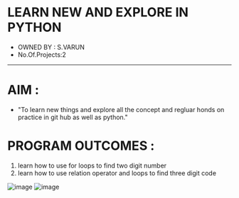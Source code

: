 # LEARN NEW AND EXPLORE IN PYTHON  
- OWNED BY : S.VARUN
- No.Of.Projects:2 
---  
# AIM :
- "To learn new things and explore all the concept and regluar honds on practice in git hub as well as python."
# PROGRAM OUTCOMES :
1. learn how to use for loops to find two digit number
2. learn how to use relation operator and loops to find three digit code


![image](https://tse2.mm.bing.net/th?id=OIP.D8UrE5FaFkpZK2rYM0Z-BwHaFj&pid=Api&P=0&h=180)
![image](https://in.images.search.yahoo.com/images/view;_ylt=Awr1SXMWyTNlah8mVBO9HAx.;_ylu=c2VjA3NyBHNsawNpbWcEb2lkAzU3OTk5NDFlNjk4ZTYwMmQxNWY5NjdkZjRiNGFkNTQwBGdwb3MDMQRpdANiaW5n?back=https%3A%2F%2Fin.images.search.yahoo.com%2Fsearch%2Fimages%3Fp%3Dpython%2Bcompiler%26type%3DE211IN885G0%26fr%3Dmcafee%26fr2%3Dpiv-web%26tab%3Dorganic%26ri%3D1&w=1200&h=630&imgurl=editor.analyticsvidhya.com%2Fuploads%2F58004python.jpg&rurl=https%3A%2F%2Fwww.analyticsvidhya.com%2Fblog%2F2021%2F05%2Fchoose-best-python-compilers-for-your-machine-learning-project-detailed-overview%2F&size=65.0KB&p=python+compiler&oid=5799941e698e602d15f967df4b4ad540&fr2=piv-web&fr=mcafee&tt=Python+Compilers+%7C+Best+Python+Compilers+for+Effective+Programming&b=0&ni=21&no=1&ts=&tab=organic&sigr=ho4TuY6ZyRU_&sigb=8hJX6XEiSR5v&sigi=wmX9mDD2lMje&sigt=0TP7oabAJAIq&.crumb=95Egxgfjc3K&fr=mcafee&fr2=piv-web&type=E211IN885G0)

